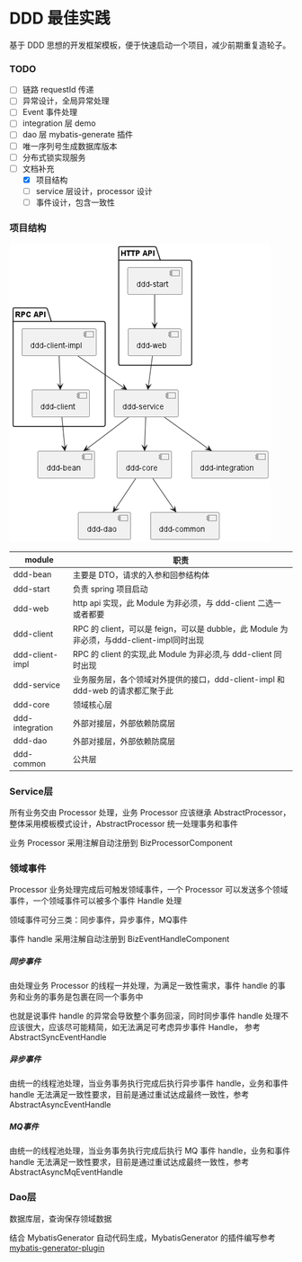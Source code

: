 # DDD 最佳实践

基于 DDD 思想的开发框架模板，便于快速启动一个项目，减少前期重复造轮子。

### TODO

- [ ] 链路 requestId 传递
- [ ] 异常设计，全局异常处理
- [ ] Event 事件处理
- [ ] integration 层 demo
- [ ] dao 层 mybatis-generate 插件
- [ ] 唯一序列号生成数据库版本
- [ ] 分布式锁实现服务
- [ ] 文档补充
    - [x] 项目结构
    - [ ] service 层设计，processor 设计
    - [ ] 事件设计，包含一致性

### 项目结构

![项目结构.png](doc%2F%E9%A1%B9%E7%9B%AE%E7%BB%93%E6%9E%84.png)

| module          | 职责                                                                   |
|-----------------|----------------------------------------------------------------------|
| ddd-bean        | 主要是 DTO，请求的入参和回参结构体                                                  |
| ddd-start       | 负责 spring 项目启动                                                       |
| ddd-web         | http api 实现，此 Module 为非必须，与 ddd-client 二选一或者都要                       |
| ddd-client      | RPC 的 client，可以是 feign，可以是 dubble，此 Module 为非必须，与ddd-client-impl同时出现 |
| ddd-client-impl | RPC 的 client 的实现,此 Module 为非必须,与 ddd-client 同时出现                     |
| ddd-service     | 业务服务层，各个领域对外提供的接口，ddd-client-impl 和 ddd-web 的请求都汇聚于此                 |
| ddd-core        | 领域核心层                                                                |
| ddd-integration | 外部对接层，外部依赖防腐层                                                        |
| ddd-dao         | 外部对接层，外部依赖防腐层                                                        |
| ddd-common      | 公共层                                                                  |

### Service层

所有业务交由 Processor 处理，业务 Processor 应该继承 AbstractProcessor，整体采用模板模式设计，AbstractProcessor 统一处理事务和事件

业务 Processor 采用注解自动注册到 BizProcessorComponent

### 领域事件

Processor 业务处理完成后可触发领域事件，一个 Processor 可以发送多个领域事件，一个领域事件可以被多个事件 Handle 处理

领域事件可分三类：同步事件，异步事件，MQ事件

事件 handle 采用注解自动注册到 BizEventHandleComponent

##### 同步事件

由处理业务 Processor 的线程一并处理，为满足一致性需求，事件 handle 的事务和业务的事务是包裹在同一个事务中

也就是说事件 handle 的异常会导致整个事务回滚，同时同步事件 handle 处理不应该很大，应该尽可能精简，如无法满足可考虑异步事件
Handle， 参考
AbstractSyncEventHandle

##### 异步事件

由统一的线程池处理，当业务事务执行完成后执行异步事件 handle，业务和事件 handle 无法满足一致性要求，目前是通过重试达成最终一致性，参考
AbstractAsyncEventHandle

##### MQ事件

由统一的线程池处理，当业务事务执行完成后执行 MQ 事件 handle，业务和事件 handle 无法满足一致性要求，目前是通过重试达成最终一致性，参考
AbstractAsyncMqEventHandle

### Dao层

数据库层，查询保存领域数据

结合 MybatisGenerator 自动代码生成，MybatisGenerator
的插件编写参考 [mybatis-generator-plugin](https://github.com/itfsw/mybatis-generator-plugin)
